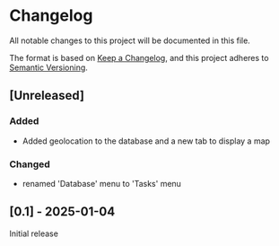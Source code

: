 # Changelog
All notable changes to this project will be documented in this file.

The format is based on [Keep a Changelog](https://keepachangelog.com/en/1.0.0/),
and this project adheres to [Semantic Versioning](https://semver.org/spec/v2.0.0.html).


## [Unreleased]

### Added

- Added geolocation to the database and a new tab to display a map

### Changed

- renamed 'Database' menu to 'Tasks' menu

## [0.1] - 2025-01-04

Initial release
